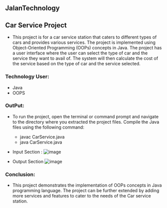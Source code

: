 ## JalanTechnology
## Car Service Project
  * This project is for a car service station that caters to different types of cars and provides various services. The project is implemented using Object-Oriented Programming (OOPs) concepts in Java. The project has a user interface where the user can select the type of car and the service they want to avail of. The system will then calculate the cost of the service based on the type of car and the service selected.

### Technology User:
  * Java
  * OOPS

### OutPut:
   * To run the project, open the terminal or command prompt and navigate to the directory where you extracted the project files. Compile the Java files using the       following command:
      * javac CarService.java
      * java  CarService.java

   * Input Section :
      ![image](https://github.com/Harshshah28/JalanTechnology/assets/113374284/00844e15-8326-40c9-8643-750c5ba330c6)


   * Output Section
      ![image](https://github.com/Harshshah28/JalanTechnology/assets/113374284/52cd25d6-7c84-4849-8620-72550eba8fa6)



### Conclusion:
 * This project demonstrates the implementation of OOPs concepts in Java programming language. The project can be further extended by adding more services and features to cater to the needs of the Car service station.
